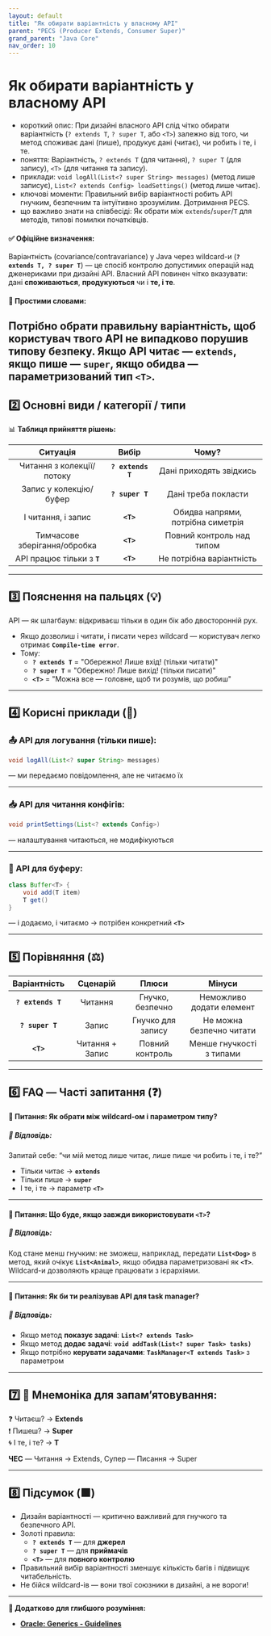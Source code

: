 ```yaml
---
layout: default
title: "Як обирати варіантність у власному API"
parent: "PECS (Producer Extends, Consumer Super)"
grand_parent: "Java Core"
nav_order: 10
---
```


# Як обирати варіантність у власному API

*   короткий опис: При дизайні власного API слід чітко обирати варіантність (`? extends T`, `? super T`, або `<T>`) залежно від того, чи метод споживає дані (пише), продукує дані (читає), чи робить і те, і те.
*   поняття: Варіантність, `? extends T` (для читання), `? super T` (для запису), `<T>` (для читання та запису).
*   приклади: `void logAll(List<? super String> messages)` (метод лише записує), `List<? extends Config> loadSettings()` (метод лише читає).
*   ключові моменти: Правильний вибір варіантності робить API гнучким, безпечним та інтуїтивно зрозумілим. Дотримання PECS.
*   що важливо знати на співбесіді: Як обрати між `extends`/`super`/`T` для методів, типові помилки початківців.
#### **✅ Офіційне визначення:**

Варіантність (covariance/contravariance) у Java через wildcard-и (**`? extends T, ? super T`**) — це спосіб контролю допустимих операцій над дженериками при дизайні API. Власний API повинен чітко вказувати: дані **споживаються**, **продукуються** чи і **те, і те**.

#### **🧠 Простими словами:**

Потрібно обрати правильну варіантність, щоб користувач твого API не випадково порушив типову безпеку. Якщо API читає — **`extends`**, якщо пише — **`super`**, якщо обидва — параметризований тип **`<T>`**.
---

## **2️⃣ Основні види / категорії / типи**

📊 **Таблиця прийняття рішень:**

| Ситуація | Вибір | Чому? |
| :---: | :---: | :---: |
| Читання з колекції/потоку | **`? extends T`** | Дані приходять звідкись |
| Запис у колекцію/буфер | **`? super T`** | Дані треба покласти |
| І читання, і запис | **`<T>`** | Обидва напрями, потрібна симетрія |
| Тимчасове зберігання/обробка | **`<T>`** | Повний контроль над типом |
| API працює тільки з **`T`** | **`<T>`** | Не потрібна варіантність |

---

## **3️⃣ Пояснення на пальцях (💡)**

API — як шлагбаум: відкриваєш тільки в один бік або двосторонній рух.

* Якщо дозволиш і читати, і писати через wildcard — користувач легко отримає **`Compile-time error`**.
* Тому:
    * **`? extends T`** \= "Обережно\! Лише вхід\! (тільки читати)"
    * **`? super T`** \= "Обережно\! Лише вихід\! (тільки писати)"
    * **`<T>`** \= "Можна все — головне, щоб ти розумів, що робиш"

---

## **4️⃣ Корисні приклади (🧪)**

### **📤 API для логування (тільки пише):**

```java
void logAll(List<? super String> messages)
```
— ми передаємо повідомлення, але не читаємо їх

---

### **📥 API для читання конфігів:**

```java
void printSettings(List<? extends Config>)
```
— налаштування читаються, не модифікуються

---

### **🔄 API для буферу:**

```java
class Buffer<T> {
    void add(T item)
    T get()
}
```
— і додаємо, і читаємо → потрібен конкретний **`<T>`**

---

## **5️⃣ Порівняння (⚖️)**

| Варіантність | Сценарій | Плюси | Мінуси |
| :---: | :---: | :---: | :---: |
| **`? extends T`** | Читання | Гнучко, безпечно | Неможливо додати елемент |
| **`? super T`** | Запис | Гнучко для запису | Не можна безпечно читати |
| **`<T>`** | Читання \+ Запис | Повний контроль | Менше гнучкості з типами |

---

## **6️⃣ FAQ — Часті запитання (❓)**

#### **🔹 Питання: Як обрати між wildcard-ом і параметром типу?**

##### **💬 Відповідь:**

Запитай себе: “чи мій метод лише читає, лише пише чи робить і те, і те?”

* Тільки читає → **`extends`**
* Тільки пише → **`super`**
* І те, і те → параметр **`<T>`**

---

#### **🔹 Питання: Що буде, якщо завжди використовувати `<T>`?**

##### **💬 Відповідь:**

Код стане менш гнучким: не зможеш, наприклад, передати **`List<Dog>`** в метод, який очікує **`List<Animal>`**, якщо обидва параметризовані як **`<T>`**. Wildcard-и дозволяють краще працювати з ієрархіями.

---

#### **🔹 Питання: Як би ти реалізував API для task manager?**

##### **💬 Відповідь:**

* Якщо метод **показує задачі**: **`List<? extends Task>`**
* Якщо метод **додає задачі**: **`void addTask(List<? super Task> tasks)`**
* Якщо потрібно **керувати задачами**: **`TaskManager<T extends Task>`** з параметром

---

## **7️⃣ 🧠 Мнемоніка для запам’ятовування:**

❓ Читаєш? → **Extends**  
❗ Пишеш? → **Super**  
🌀 І те, і те? → **T**

**ЧЕС** — Читання → Extends, Супер — Писання → Super

---

## **8️⃣ Підсумок (🟩)**

* Дизайн варіантності — критично важливий для гнучкого та безпечного API.
* Золоті правила:
    * **`? extends T`** — для **джерел**
    * **`? super T`** — для **приймачів**
    * **`<T>`** — для **повного контролю**
* Правильний вибір варіантності зменшує кількість багів і підвищує читабельність.
* Не бійся wildcard-ів — вони твої союзники в дизайні, а не вороги\!

---

**🔗 Додатково для глибшого розуміння:**

* [**Oracle: Generics \- Guidelines**](https://docs.oracle.com/javase/tutorial/java/generics/generics-methods.html)